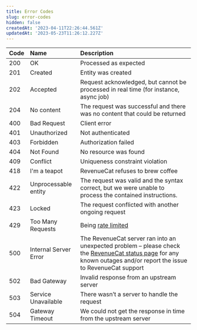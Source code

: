 ```yaml
---
title: Error Codes
slug: error-codes
hidden: false
createdAt: '2023-04-11T22:26:44.561Z'
updatedAt: '2023-05-23T11:26:12.227Z'
---
```

| Code | Name                  | Description                                                                                                                                                                                          |
| :--- | :-------------------- | :--------------------------------------------------------------------------------------------------------------------------------------------------------------------------------------------------- |
| 200  | OK                    | Processed as expected                                                                                                                                                                                |
| 201  | Created               | Entity was created                                                                                                                                                                                   |
| 202  | Accepted              | Request acknowledged, but cannot be processed in real time (for instance, async job)                                                                                                                 |
| 204  | No content            | The request was successful and there was no content that could be returned                                                                                                                           |
| 400  | Bad Request           | Client error                                                                                                                                                                                         |
| 401  | Unauthorized          | Not authenticated                                                                                                                                                                                    |
| 403  | Forbidden             | Authorization failed                                                                                                                                                                                 |
| 404  | Not Found             | No resource was found                                                                                                                                                                                |
| 409  | Conflict              | Uniqueness constraint violation                                                                                                                                                                      |
| 418  | I'm a teapot          | RevenueCat refuses to brew coffee                                                                                                                                                                    |
| 422  | Unprocessable entity  | The request was valid and the syntax correct, but we were unable to process the contained instructions.                                                                                              |
| 423  | Locked                | The request conflicted with another ongoing request                                                                                                                                                  |
| 429  | Too Many Requests     | Being [rate limited](ref:rate-limit)                                                                                                                                                                 |
| 500  | Internal Server Error | The RevenueCat server ran into an unexpected problem – please check the [RevenueCat status page](https://status.revenuecat.com/) for any known outages and/or report the issue to RevenueCat support |
| 502  | Bad Gateway           | Invalid response from an upstream server                                                                                                                                                             |
| 503  | Service Unavailable   | There wasn’t a server to handle the request                                                                                                                                                          |
| 504  | Gateway Timeout       | We could not get the response in time from the upstream server                                                                                                                                       |